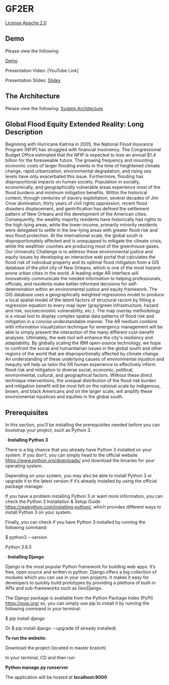 # GF2ER
[License Apache 2.0](https://www.apache.org/licenses/LICENSE-2.0)

## Demo
Please view the following: 

[Demo](https://github.com/trungvu08/GF2ER/blob/main/Global%20Flood%20Equity%20XR%20Demo.pdf)

Presentation Video: [YouTube Link]

Presentation Slides: [Slides](https://github.com/trungvu08/GF2ER/blob/main/CFC%20Presentation.pptx)

## The Architecture
Please view the following: [System Architecture](https://github.com/trungvu08/GF2ER/blob/main/CFC%20GFEXR_System%20Architecture.pdf)

## Global Flood Equity Extended Reality: Long Description
Beginning with Hurricane Katrina in 2005, the National Flood Insurance Program (NFIP) has struggled with financial insolvency. The Congressional Budget Office estimated that the NFIP is expected to lose an annual $1.4 billion for the foreseeable future. The growing frequency and mounting economic costs of larger flooding events in the time of heightened climate change, rapid urbanization, environmental degradation, and rising sea levels have only exacerbated this issue. Furthermore, flooding has disproportional impacts on human society. Population in socially, economically, and geographically vulnerable areas experience most of the flood burdens and minimum mitigation benefits. Within the historical context, through centuries of slavery exploitation, several decades of Jim Crow domination, thirty years of civil rights oppression, recent flood disasters displacement, and gentrification has defined the settlement pattern of New Orleans and the development of the American cities. Consequently, the wealthy majority residents have historically had rights to the high-lying areas, while the lower-income, primarily minority residents were delegated to settle in the low-lying areas with greater flood risk and less flood protection. At the international scale, the global south is disproportionately affected and is unequipped to mitigate the climate crisis, while the wealthier counties are producing most of the greenhouse gases. Our University Challenge is to address these environmental justice and equity issues by developing an interactive web portal that calculates the flood risk of individual property and its optimal flood mitigation from a GIS database of the pilot city of New Orleans, which is one of the most hazard-prone urban cities in the world. A leading-edge AR interface will innovatively communicate the needed information to helping professionals, officials, and residents make better-informed decisions for self-determination within an environmental justice and equity framework. The GIS database uses a geographically weighted regressions model to produce a local spatial model of the latent factors of structural racism by fitting a regression equation to every map layer (gray/green infrastructure, hazard and risk, socioeconomic vulnerability, etc.). The map overlay methodology is a visual tool to display complex spatial data patterns of flood risk and mitigation in a concise understandable manner. The AR medium combine with information visualization technique for emergency management will be able to simply present the interaction of the many different cost-benefit analyses. Ultimately, the web tool will enhance the city's resiliency and adaptability. By globally scaling the IBM open-source technology, we hope to confront the social and humanitarian issues in the global south and other regions of the world that are disproportionally affected by climate change. An understanding of these underlying causes of environmental injustice and inequity will help us tailor the XR human experience to effectively inform flood risk and mitigation to diverse social, economic, political, environmental, cultural, and geographical factors. Without these direct technique interventions, the unequal distribution of the flood risk burden and mitigation benefit will be most felt on the national scale by indigenous, brown, and black Americans and on the larger scale, will amplify these environmental injustices and equities in the global south.

## Prerequisites
In this section, you’ll be installing the prerequisites needed before you can bootstrap your project, such as Python 3.

 ·         **Installing Python 3**
 
There is a big chance that you already have Python 3 installed on your system. If you don’t, you can simply head to the official website https://www.python.org/downloads/  and download the binaries for your operating system.

Depending on your system, you may also be able to install Python 3 or upgrade it to the latest version if it’s already installed by using the official package manager.

If you have a problem installing Python 3 or want more information, you can check the Python 3 Installation & Setup Guide https://realpython.com/installing-python/, which provides different ways to install Python 3 on your system.

Finally, you can check if you have Python 3 installed by running the following command:

$ python3 --version

Python 3.8.5

·         **Installing Django**

Django is the most popular Python framework for building web apps. It’s free, open source and written in python. Django offers a big collection of modules which you can use in your own projects. It makes it easy for developers to quickly build prototypes by providing a plethora of built-in APIs and sub-frameworks such as GeoDjango.

The Django package is available from the Python Package Index (PyPI) https://pypi.org/ so, you can simply use pip to install it by running the following command in your terminal:

$ pip install django

Or         $ pip install django  --upgrade (if already installed)

**To run the website:**

Download the project (located in master branch)

In your terminal, CD and then run:

**Python manage.py runserver**
	
The application will be hosted at **localhost:8000**
